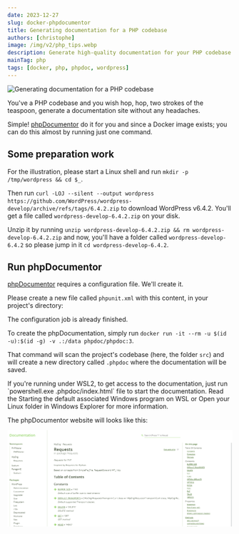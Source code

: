 ```yaml
---
date: 2023-12-27
slug: docker-phpdocumentor
title: Generating documentation for a PHP codebase
authors: [christophe]
image: /img/v2/php_tips.webp
description: Generate high-quality documentation for your PHP codebase effortlessly. This guide shows you how to use the phpDocumentor Docker image to create documentation with a single command.
mainTag: php
tags: [docker, php, phpdoc, wordpress]
---
```

![Generating documentation for a PHP codebase](/img/v2/php_tips.webp)

You've a PHP codebase and you wish hop, hop, two strokes of the teaspoon, generate a documentation site without any headaches.

Simple! [phpDocumentor](https://docs.phpdoc.org/) do it for you and since a Docker image exists; you can do this almost by running just one command.

<!-- truncate -->

## Some preparation work

<AlertBox variant="note" title="Skip this step if you already have a PHP codebase somewhere on your disk" />

For the illustration, please start a Linux shell and run `mkdir -p /tmp/wordpress && cd $_`.

Then run `curl -LOJ --silent --output wordpress https://github.com/WordPress/wordpress-develop/archive/refs/tags/6.4.2.zip` to download WordPress v6.4.2.  You'll get a file called `wordpress-develop-6.4.2.zip` on your disk.

Unzip it by running `unzip wordpress-develop-6.4.2.zip && rm wordpress-develop-6.4.2.zip` and now, you'll have a folder called `wordpress-develop-6.4.2` so please jump in it `cd wordpress-develop-6.4.2`.

## Run phpDocumentor

[phpDocumentor](https://docs.phpdoc.org/) requires a configuration file. We'll create it.

Please create a new file called `phpunit.xml` with this content, in your project's directory:

<Snippet filename="phpunit.xml" source="./files/phpunit.xml" />

The configuration job is already finished.

To create the phpDocumentation, simply run `docker run -it --rm -u $(id -u):$(id -g) -v .:/data phpdoc/phpdoc:3`.

That command will scan the project's codebase (here, the folder `src`) and will create a new directory called `.phpdoc` where the documentation will be saved.

<AlertBox variant="info" title="WSL2 - Windows">
If you're running under WSL2, to get access to the documentation, just run `powershell.exe .phpdoc/index.html` file to start the documentation. Read the <Link to="/blog/wsl-powershell">Starting the default associated Windows program on WSL</Link> or <Link to="/blog/wsl-windows-explorer">Open your Linux folder in Windows Explorer</Link> for more information.

</AlertBox>

The phpDocumentor website will looks like this:

![WordPress 6.4.2 PHP documentation](./images/wordpress_phpdoc.png)
